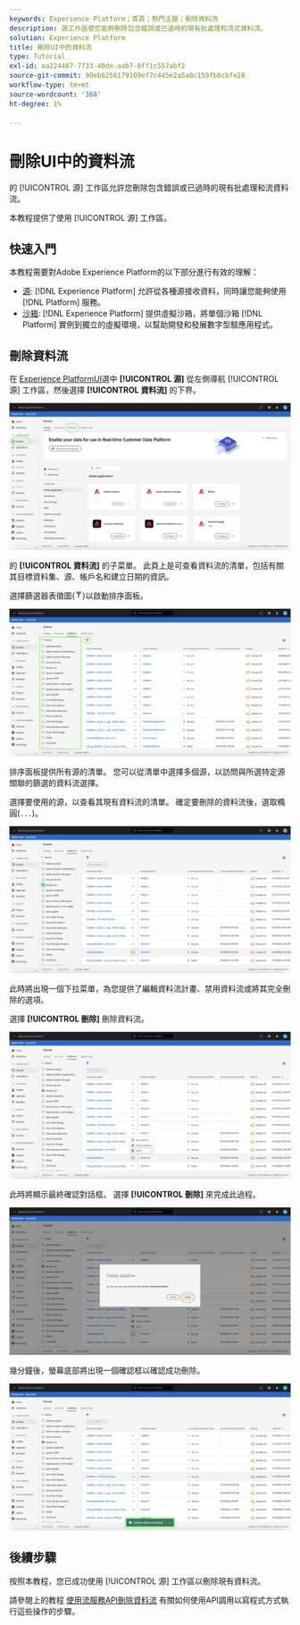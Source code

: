 ```yaml
---
keywords: Experience Platform；首頁；熱門主題；刪除資料流
description: 源工作區使您能夠刪除包含錯誤或已過時的現有批處理和流式資料流。
solution: Experience Platform
title: 刪除UI中的資料流
type: Tutorial
exl-id: aa224467-7733-40de-aab7-0ff1c557abf2
source-git-commit: 90eb6256179109ef7c445e2a5a8c159fb6cbfe28
workflow-type: tm+mt
source-wordcount: '368'
ht-degree: 1%

---
```


# 刪除UI中的資料流

的 [!UICONTROL 源] 工作區允許您刪除包含錯誤或已過時的現有批處理和流資料流。

本教程提供了使用 [!UICONTROL 源] 工作區。

## 快速入門

本教程需要對Adobe Experience Platform的以下部分進行有效的理解：

- [源](../../home.md): [!DNL Experience Platform] 允許從各種源接收資料，同時讓您能夠使用 [!DNL Platform] 服務。
- [沙箱](../../../sandboxes/home.md): [!DNL Experience Platform] 提供虛擬沙箱，將單個沙箱 [!DNL Platform] 實例到獨立的虛擬環境，以幫助開發和發展數字型驗應用程式。

## 刪除資料流

在 [Experience PlatformUI](https://platform.adobe.com)選中 **[!UICONTROL 源]** 從左側導航 [!UICONTROL 源] 工作區，然後選擇 **[!UICONTROL 資料流]** 的下界。

![目錄](../../images/tutorials/delete/catalog.png)

的 **[!UICONTROL 資料流]** 的子菜單。 此頁上是可查看資料流的清單，包括有關其目標資料集、源、帳戶名和建立日期的資訊。

選擇篩選器表徵圖(![過濾器表徵圖](../../images/tutorials/delete/filter.png))以啟動排序面板。

![資料流](../../images/tutorials/delete/dataflows.png)

排序面板提供所有源的清單。 您可以從清單中選擇多個源，以訪問與所選特定源關聯的篩選的資料流選擇。

選擇要使用的源，以查看其現有資料流的清單。 確定要刪除的資料流後，選取橢圓(`...`)。

![資料流過濾器](../../images/tutorials/delete/dataflows-filter.png)

此時將出現一個下拉菜單，為您提供了編輯資料流計畫、禁用資料流或將其完全刪除的選項。

選擇 **[!UICONTROL 刪除]** 刪除資料流。

![delete](../../images/tutorials/delete/delete.png)

此時將顯示最終確認對話框。 選擇 **[!UICONTROL 刪除]** 來完成此過程。

![confirm](../../images/tutorials/delete/confirm.png)

幾分鐘後，螢幕底部將出現一個確認框以確認成功刪除。

![確認](../../images/tutorials/delete/confirmed.png)

## 後續步驟

按照本教程，您已成功使用 [!UICONTROL 源] 工作區以刪除現有資料流。

請參閱上的教程 [使用流服務API刪除資料流](../../tutorials/api/delete-dataflows.md) 有關如何使用API調用以寫程式方式執行這些操作的步驟。
